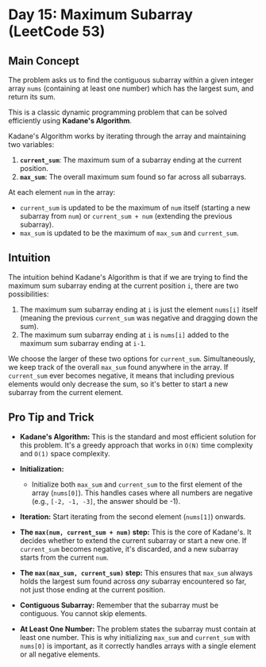 # Day 15: Maximum Subarray (LeetCode 53)

## Main Concept

The problem asks us to find the contiguous subarray within a given integer array `nums` (containing at least one number) which has the largest sum, and return its sum.

This is a classic dynamic programming problem that can be solved efficiently using **Kadane's Algorithm**.

Kadane's Algorithm works by iterating through the array and maintaining two variables:
1.  **`current_sum`**: The maximum sum of a subarray ending at the current position.
2.  **`max_sum`**: The overall maximum sum found so far across all subarrays.

At each element `num` in the array:
*   `current_sum` is updated to be the maximum of `num` itself (starting a new subarray from `num`) or `current_sum + num` (extending the previous subarray).
*   `max_sum` is updated to be the maximum of `max_sum` and `current_sum`.

## Intuition

The intuition behind Kadane's Algorithm is that if we are trying to find the maximum sum subarray ending at the current position `i`, there are two possibilities:
1.  The maximum sum subarray ending at `i` is just the element `nums[i]` itself (meaning the previous `current_sum` was negative and dragging down the sum).
2.  The maximum sum subarray ending at `i` is `nums[i]` added to the maximum sum subarray ending at `i-1`.

We choose the larger of these two options for `current_sum`. Simultaneously, we keep track of the overall `max_sum` found anywhere in the array. If `current_sum` ever becomes negative, it means that including previous elements would only decrease the sum, so it's better to start a new subarray from the current element.

## Pro Tip and Trick

*   **Kadane's Algorithm:** This is the standard and most efficient solution for this problem. It's a greedy approach that works in `O(N)` time complexity and `O(1)` space complexity.

*   **Initialization:**
    *   Initialize both `max_sum` and `current_sum` to the first element of the array (`nums[0]`). This handles cases where all numbers are negative (e.g., `[-2, -1, -3]`, the answer should be -1).

*   **Iteration:** Start iterating from the second element (`nums[1]`) onwards.

*   **The `max(num, current_sum + num)` step:** This is the core of Kadane's. It decides whether to extend the current subarray or start a new one. If `current_sum` becomes negative, it's discarded, and a new subarray starts from the current `num`.

*   **The `max(max_sum, current_sum)` step:** This ensures that `max_sum` always holds the largest sum found across *any* subarray encountered so far, not just those ending at the current position.

*   **Contiguous Subarray:** Remember that the subarray must be contiguous. You cannot skip elements.

*   **At Least One Number:** The problem states the subarray must contain at least one number. This is why initializing `max_sum` and `current_sum` with `nums[0]` is important, as it correctly handles arrays with a single element or all negative elements.